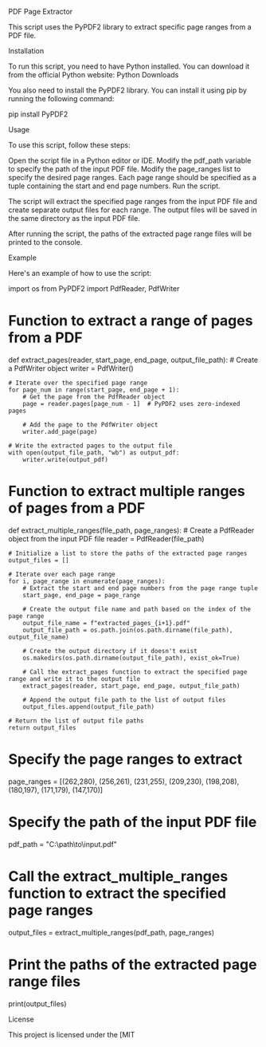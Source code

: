 PDF Page Extractor

This script uses the PyPDF2 library to extract specific page ranges from a PDF file.

Installation

To run this script, you need to have Python installed. You can download it from the official Python website: Python Downloads

You also need to install the PyPDF2 library. You can install it using pip by running the following command:

pip install PyPDF2

Usage

To use this script, follow these steps:

Open the script file in a Python editor or IDE.
Modify the pdf_path variable to specify the path of the input PDF file.
Modify the page_ranges list to specify the desired page ranges. Each page range should be specified as a tuple containing the start and end page numbers.
Run the script.

The script will extract the specified page ranges from the input PDF file and create separate output files for each range. The output files will be saved in the same directory as the input PDF file.

After running the script, the paths of the extracted page range files will be printed to the console.

Example

Here's an example of how to use the script:

import os
from PyPDF2 import PdfReader, PdfWriter

# Function to extract a range of pages from a PDF
def extract_pages(reader, start_page, end_page, output_file_path):
    # Create a PdfWriter object
    writer = PdfWriter()

    # Iterate over the specified page range
    for page_num in range(start_page, end_page + 1):
        # Get the page from the PdfReader object
        page = reader.pages[page_num - 1]  # PyPDF2 uses zero-indexed pages

        # Add the page to the PdfWriter object
        writer.add_page(page)

    # Write the extracted pages to the output file
    with open(output_file_path, "wb") as output_pdf:
        writer.write(output_pdf)

# Function to extract multiple ranges of pages from a PDF
def extract_multiple_ranges(file_path, page_ranges):
    # Create a PdfReader object from the input PDF file
    reader = PdfReader(file_path)

    # Initialize a list to store the paths of the extracted page ranges
    output_files = []

    # Iterate over each page range
    for i, page_range in enumerate(page_ranges):
        # Extract the start and end page numbers from the page range tuple
        start_page, end_page = page_range

        # Create the output file name and path based on the index of the page range
        output_file_name = f"extracted_pages_{i+1}.pdf"
        output_file_path = os.path.join(os.path.dirname(file_path), output_file_name)

        # Create the output directory if it doesn't exist
        os.makedirs(os.path.dirname(output_file_path), exist_ok=True)

        # Call the extract_pages function to extract the specified page range and write it to the output file
        extract_pages(reader, start_page, end_page, output_file_path)

        # Append the output file path to the list of output files
        output_files.append(output_file_path)

    # Return the list of output file paths
    return output_files

# Specify the page ranges to extract
page_ranges = [(262,280), (256,261), (231,255), (209,230), (198,208), (180,197), (171,179), (147,170)]

# Specify the path of the input PDF file
pdf_path = "C:\\path\\to\\input.pdf"

# Call the extract_multiple_ranges function to extract the specified page ranges
output_files = extract_multiple_ranges(pdf_path, page_ranges)

# Print the paths of the extracted page range files
print(output_files)

License

This project is licensed under the [MIT
